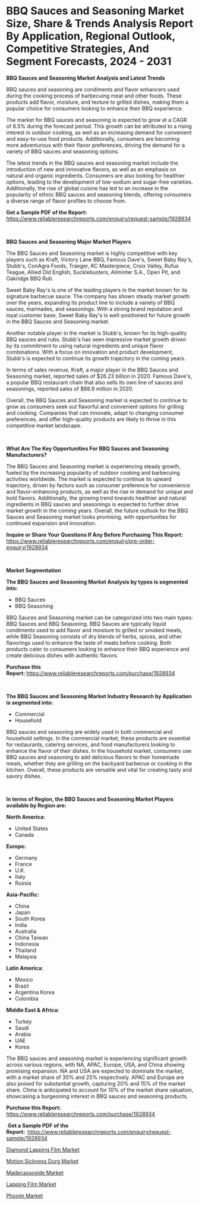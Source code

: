 <p><h1>BBQ Sauces and Seasoning Market Size, Share & Trends Analysis Report By Application, Regional Outlook, Competitive Strategies, And Segment Forecasts, 2024 - 2031</h1></p><p><strong>BBQ Sauces and Seasoning Market Analysis and Latest Trends</strong></p>
<p><p>BBQ sauces and seasoning are condiments and flavor enhancers used during the cooking process of barbecuing meat and other foods. These products add flavor, moisture, and texture to grilled dishes, making them a popular choice for consumers looking to enhance their BBQ experience.</p><p>The market for BBQ sauces and seasoning is expected to grow at a CAGR of 8.5% during the forecast period. This growth can be attributed to a rising interest in outdoor cooking, as well as an increasing demand for convenient and easy-to-use food products. Additionally, consumers are becoming more adventurous with their flavor preferences, driving the demand for a variety of BBQ sauces and seasoning options.</p><p>The latest trends in the BBQ sauces and seasoning market include the introduction of new and innovative flavors, as well as an emphasis on natural and organic ingredients. Consumers are also looking for healthier options, leading to the development of low-sodium and sugar-free varieties. Additionally, the rise of global cuisine has led to an increase in the popularity of ethnic BBQ sauces and seasoning blends, offering consumers a diverse range of flavor profiles to choose from.</p></p>
<p><strong>Get a Sample PDF of the Report:&nbsp;</strong> <a href="https://www.reliableresearchreports.com/enquiry/request-sample/1928934">https://www.reliableresearchreports.com/enquiry/request-sample/1928934</a></p>
<p>&nbsp;</p>
<p><strong>BBQ Sauces and Seasoning Major Market Players</strong></p>
<p><p>The BBQ Sauces and Seasoning market is highly competitive with key players such as Kraft, Victory Lane BBQ, Famous Dave's, Sweet Baby Ray's, Stubb's, ConAgra Foods, Traeger, KC Masterpiece, Croix Valley, Rufus Teague, Allied Old English, Sucklebusters, Aliminter S.A., Open Pit, and Oakridge BBQ Rub.</p><p>Sweet Baby Ray's is one of the leading players in the market known for its signature barbecue sauce. The company has shown steady market growth over the years, expanding its product line to include a variety of BBQ sauces, marinades, and seasonings. With a strong brand reputation and loyal customer base, Sweet Baby Ray's is well-positioned for future growth in the BBQ Sauces and Seasoning market.</p><p>Another notable player in the market is Stubb's, known for its high-quality BBQ sauces and rubs. Stubb's has seen impressive market growth driven by its commitment to using natural ingredients and unique flavor combinations. With a focus on innovation and product development, Stubb's is expected to continue its growth trajectory in the coming years.</p><p>In terms of sales revenue, Kraft, a major player in the BBQ Sauces and Seasoning market, reported sales of $26.23 billion in 2020. Famous Dave's, a popular BBQ restaurant chain that also sells its own line of sauces and seasonings, reported sales of $88.9 million in 2020.</p><p>Overall, the BBQ Sauces and Seasoning market is expected to continue to grow as consumers seek out flavorful and convenient options for grilling and cooking. Companies that can innovate, adapt to changing consumer preferences, and offer high-quality products are likely to thrive in this competitive market landscape.</p></p>
<p>&nbsp;</p>
<p><strong>What Are The Key Opportunities For BBQ Sauces and Seasoning Manufacturers?</strong></p>
<p><p>The BBQ Sauces and Seasoning market is experiencing steady growth, fueled by the increasing popularity of outdoor cooking and barbecuing activities worldwide. The market is expected to continue its upward trajectory, driven by factors such as consumer preference for convenience and flavor-enhancing products, as well as the rise in demand for unique and bold flavors. Additionally, the growing trend towards healthier and natural ingredients in BBQ sauces and seasonings is expected to further drive market growth in the coming years. Overall, the future outlook for the BBQ Sauces and Seasoning market looks promising, with opportunities for continued expansion and innovation.</p></p>
<p><strong>Inquire or Share Your Questions If Any Before Purchasing This Report:</strong> <a href="https://www.reliableresearchreports.com/enquiry/pre-order-enquiry/1928934">https://www.reliableresearchreports.com/enquiry/pre-order-enquiry/1928934</a></p>
<p>&nbsp;</p>
<p><strong>Market Segmentation</strong></p>
<p><strong>The BBQ Sauces and Seasoning Market Analysis by types is segmented into:</strong></p>
<p><ul><li>BBQ Sauces</li><li>BBQ Seasoning</li></ul></p>
<p><p>BBQ Sauces and Seasoning market can be categorized into two main types: BBQ Sauces and BBQ Seasoning. BBQ Sauces are typically liquid condiments used to add flavor and moisture to grilled or smoked meats, while BBQ Seasoning consists of dry blends of herbs, spices, and other flavorings used to enhance the taste of meats before cooking. Both products cater to consumers looking to enhance their BBQ experience and create delicious dishes with authentic flavors.</p></p>
<p><strong>Purchase this Report:&nbsp;</strong><a href="https://www.reliableresearchreports.com/purchase/1928934">https://www.reliableresearchreports.com/purchase/1928934</a></p>
<p>&nbsp;</p>
<p><strong>The BBQ Sauces and Seasoning Market Industry Research by Application is segmented into:</strong></p>
<p><ul><li>Commercial</li><li>Household</li></ul></p>
<p><p>BBQ sauces and seasoning are widely used in both commercial and household settings. In the commercial market, these products are essential for restaurants, catering services, and food manufacturers looking to enhance the flavor of their dishes. In the household market, consumers use BBQ sauces and seasoning to add delicious flavors to their homemade meals, whether they are grilling on the backyard barbecue or cooking in the kitchen. Overall, these products are versatile and vital for creating tasty and savory dishes.</p></p>
<p>&nbsp;</p>
<p><strong>In terms of Region, the BBQ Sauces and Seasoning Market Players available by Region are:</strong></p>
<p>
    <p> <strong> North America: </strong>
        <ul>
            <li>United States</li>
            <li>Canada</li>
        </ul>
        </p> 
    <p> <strong> Europe: </strong>
        <ul>
            <li>Germany</li>
            <li>France</li>
            <li>U.K.</li>
            <li>Italy</li>
            <li>Russia</li>
        </ul>
        </p> 
    <p> <strong> Asia-Pacific: </strong>
        <ul>
            <li>China</li>
            <li>Japan</li>
            <li>South Korea</li>
            <li>India</li>
            <li>Australia</li>
            <li>China Taiwan</li>
            <li>Indonesia</li>
            <li>Thailand</li>
            <li>Malaysia</li>
        </ul>
        </p> 
    <p> <strong> Latin America: </strong>
        <ul>
            <li>Mexico</li>
            <li>Brazil</li>
            <li>Argentina Korea</li>
            <li>Colombia</li>
        </ul>
        </p> 
    <p> <strong> Middle East & Africa: </strong>
        <ul>
            <li>Turkey</li>
            <li>Saudi</li>
            <li>Arabia</li>
            <li>UAE</li>
            <li>Korea</li>
        </ul>
    </p>
    </p>
<p><p>The BBQ sauces and seasoning market is experiencing significant growth across various regions, with NA, APAC, Europe, USA, and China showing promising expansion. NA and USA are expected to dominate the market, with a market share of 30% and 25% respectively. APAC and Europe are also poised for substantial growth, capturing 20% and 15% of the market share. China is anticipated to account for 10% of the market share valuation, showcasing a burgeoning interest in BBQ sauces and seasoning products.</p></p>
<p><strong>Purchase this Report: </strong><a href="https://www.reliableresearchreports.com/purchase/1928934">https://www.reliableresearchreports.com/purchase/1928934</a></p>
<p>&nbsp;<strong>Get a Sample PDF of the Report:&nbsp;&nbsp;</strong><a href="https://www.reliableresearchreports.com/enquiry/request-sample/1928934">https://www.reliableresearchreports.com/enquiry/request-sample/1928934</a></p>
<p><strong></strong></p>
<p><p><a href="https://view.publitas.com/reportprime-1/diamond-lapping-film-market-size-and-examines-its-market-scope-with-a-primary-focus-on-growth-opportunities-and-forecasted-trends-spanning-from-2024-to-2031/">Diamond Lapping Film Market</a></p><p><a href="https://mire-aunt-385.notion.site/Motion-Sickness-Durg-Market-Size-Reflecting-a-Forecast-Till-2031-Market-By-Type-By-Application-and-2e6c8b1e5ca64889acfa8678a4acb07d">Motion Sickness Durg Market</a></p><p><a href="https://github.com/biheemgalvinlouises6hokrh3h/Market-Research-Report-List-1/blob/main/madecassoside-market.md">Madecassoside Market</a></p><p><a href="https://view.publitas.com/reportprime-1/lapping-film-market-dynamics-2024-2031-also-about-its-market-trends-projections-and-opportunities/">Lapping Film Market</a></p><p><a href="https://invited-way-688.notion.site/Phoxim-Market-Furnish-Information-about-Market-Size-Market-Share-Market-Dynamics-and-Projections--cbb1c8044e784693b464198ebcc175d3">Phoxim Market</a></p></p>